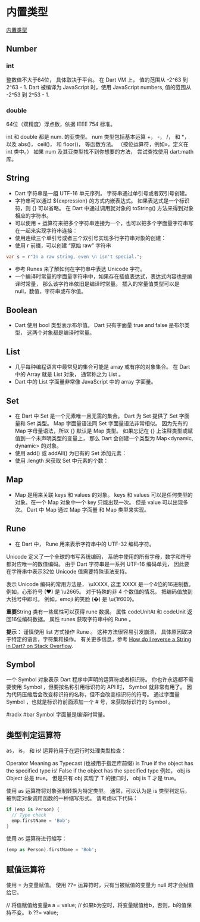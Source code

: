 <!--
 * @Author: tangdaoyong
 * @Date: 2021-05-27 14:22:13
 * @LastEditors: tangdaoyong
 * @LastEditTime: 2021-05-27 15:22:11
 * @Description: 内置类型
-->
# 内置类型

[内置类型](https://www.dartcn.com/guides/language/language-tour#built-in-types)

## Number

### int

整数值不大于64位， 具体取决于平台。 在 Dart VM 上， 值的范围从 -2^63 到 2^63 - 1. Dart 被编译为 JavaScript 时，使用 JavaScript numbers, 值的范围从 -2^53 到 2^53 - 1.

### double

64位（双精度）浮点数，依据 IEEE 754 标准。

int 和 double 都是 num. 的亚类型。 num 类型包括基本运算 +， -， /， 和 *， 以及 abs()， ceil()， 和 floor()， 等函数方法。 （按位运算符，例如»，定义在 int 类中。） 如果 num 及其亚类型找不到你想要的方法， 尝试查找使用 dart:math 库。

## String

* Dart 字符串是一组 UTF-16 单元序列。 字符串通过单引号或者双引号创建。
* 字符串可以通过 ${expression} 的方式内嵌表达式。 如果表达式是一个标识符，则 {} 可以省略。 在 Dart 中通过调用就对象的 toString() 方法来得到对象相应的字符串。
* 可以使用 + 运算符来把多个字符串连接为一个，也可以把多个字面量字符串写在一起来实现字符串连接：
* 使用连续三个单引号或者三个双引号实现多行字符串对象的创建：
* 使用 r 前缀，可以创建 “原始 raw” 字符串
```dart
var s = r"In a raw string, even \n isn't special.";
```
* 参考 Runes 来了解如何在字符串中表达 Unicode 字符。
* 一个编译时常量的字面量字符串中，如果存在插值表达式，表达式内容也是编译时常量， 那么该字符串依旧是编译时常量。 插入的常量值类型可以是 null，数值，字符串或布尔值。

## Boolean

* Dart 使用 bool 类型表示布尔值。 Dart 只有字面量 true and false 是布尔类型， 这两个对象都是编译时常量。

## List

* 几乎每种编程语言中最常见的集合可能是 array 或有序的对象集合。 在 Dart 中的 Array 就是 List 对象， 通常称之为 List 。
* Dart 中的 List 字面量非常像 JavaScript 中的 array 字面量。

## Set

* 在 Dart 中 Set 是一个元素唯一且无需的集合。 Dart 为 Set 提供了 Set 字面量和 Set 类型。
Map 字面量语法同 Set 字面量语法非常相似。 因为先有的 Map 字母量语法，所以 {} 默认是 Map 类型。   如果忘记在 {} 上注释类型或赋值到一个未声明类型的变量上，   那么 Dart 会创建一个类型为 Map<dynamic, dynamic> 的对象。
* 使用 add() 或 addAll() 为已有的 Set 添加元素：
* 使用 .length 来获取 Set 中元素的个数：

## Map

* Map 是用来关联 keys 和 values 的对象。 keys 和 values 可以是任何类型的对象。在一个 Map 对象中一个 key 只能出现一次。 但是 value 可以出现多次。 Dart 中 Map 通过 Map 字面量 和 Map 类型来实现。

## Rune

* 在 Dart 中， Rune 用来表示字符串中的 UTF-32 编码字符。

Unicode 定义了一个全球的书写系统编码， 系统中使用的所有字母，数字和符号都对应唯一的数值编码。 由于 Dart 字符串是一系列 UTF-16 编码单元， 因此要在字符串中表示32位 Unicode 值需要特殊语法支持。

表示 Unicode 编码的常用方法是， \uXXXX, 这里 XXXX 是一个4位的16进制数。 例如，心形符号 (♥) 是 \u2665。 对于特殊的非 4 个数值的情况， 把编码值放到大括号中即可。 例如，emoji 的笑脸 (�) 是 \u{1f600}。

**重要**String 类有一些属性可以获得 rune 数据。 属性 codeUnitAt 和 codeUnit 返回16位编码数据。 属性 runes 获取字符串中的 Rune 。

**提示**： 谨慎使用 list 方式操作 Rune 。 这种方法很容易引发崩溃， 具体原因取决于特定的语言，字符集和操作。 有关更多信息，参考 [How do I reverse a String in Dart? on Stack Overflow](http://stackoverflow.com/questions/21521729/how-do-i-reverse-a-string-in-dart).

## Symbol

一个 Symbol 对象表示 Dart 程序中声明的运算符或者标识符。 你也许永远都不需要使用 Symbol ，但要按名称引用标识符的 API 时， Symbol 就非常有用了。 因为代码压缩后会改变标识符的名称，但不会改变标识符的符号。 通过字面量 Symbol ，也就是标识符前面添加一个 # 号，来获取标识符的 Symbol 。

#radix
#bar
Symbol 字面量是编译时常量。

## 类型判定运算符

as， is， 和 is! 运算符用于在运行时处理类型检查：

Operator	Meaning
as	Typecast (也被用于指定库前缀)
is	True if the object has the specified type
is!	False if the object has the specified type
例如， obj is Object 总是 true。 但是只有 obj 实现了 T 的接口时， obj is T 才是 true。

使用 as 运算符将对象强制转换为特定类型。 通常，可以认为是 is 类型判定后，被判定对象调用函数的一种缩写形式。 请考虑以下代码：
```dart
if (emp is Person) {
  // Type check
  emp.firstName = 'Bob';
}
```
使用 as 运算符进行缩写：
```dart
(emp as Person).firstName = 'Bob';
```

## 赋值运算符
使用 = 为变量赋值。 使用 ??= 运算符时，只有当被赋值的变量为 null 时才会赋值给它。

// 将值赋值给变量a
a = value;
// 如果b为空时，将变量赋值给b，否则，b的值保持不变。
b ??= value;

